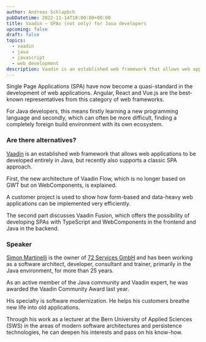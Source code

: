 ```yaml
---
author: Andreas Schlapbch
pubDatetime: 2022-11-14T18:00:00+00:00
title: Vaadin – SPAs (not only) for Java developers
upcoming: false
draft: false
topics:
  - vaadin
  - java
  - javascript
  - web development
description: Vaadin is an established web framework that allows web applications to be developed entirely in Java, but recently also supports a classic SPA approach.
---
```


Single Page Applications (SPA) have now become a quasi-standard in the development of web applications. Angular, React and Vue.js are the best-known representatives from this category of web frameworks.

For Java developers, this means firstly learning a new programming language and secondly, which can often be more difficult, finding a completely foreign build environment with its own ecosystem.

### Are there alternatives?

[Vaadin](https://vaadin.com/) is an established web framework that allows web applications to be developed entirely in Java, but recently also supports a classic SPA approach.

First, the new architecture of Vaadin Flow, which is no longer based on GWT but on WebComponents, is explained.

A customer project is used to show how form-based and data-heavy web applications can be implemented very efficiently.

The second part discusses Vaadin Fusion, which offers the possibility of developing SPAs with TypeScript and WebComponents in the frontend and Java in the backend.

### Speaker

[Simon Martinelli](https://www.linkedin.com/in/simonmartinelli/) is the owner of [72 Services GmbH](https://72.services/) and has been working as a software architect, developer, consultant and trainer, primarily in the Java environment, for more than 25 years.

As an active member of the Java community and Vaadin expert, he was awarded the Vaadin Community Award last year.

His specialty is software modernization. He helps his customers breathe new life into old applications.

Through his work as a lecturer at the Bern University of Applied Sciences (SWS) in the areas of modern software architectures and persistence technologies, he can deepen his interests and pass on his know-how.

